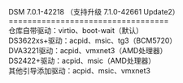 DSM 7.0.1-42218 （支持升级 7.1.0-42661 Update2）<br>==================================<br>仓库自带驱动：virtio、boot-wait（默认）<br>DS3622xs+驱动：acpid、msic、tg3（BCM5720）<br>DVA3221驱动：acpid、vmxnet3（AMD处理器）<br>DS2422+驱动：acpid、msic（AMD处理器）<br>其他引导添加驱动：acpid、msic、vmxnet3
